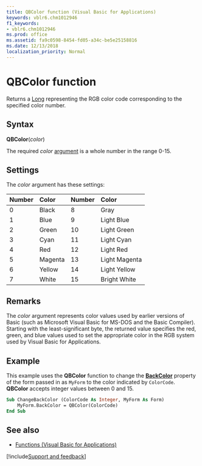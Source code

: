 ```yaml
---
title: QBColor function (Visual Basic for Applications)
keywords: vblr6.chm1012946
f1_keywords:
- vblr6.chm1012946
ms.prod: office
ms.assetid: fa9c0598-8454-fd05-a34c-be5e25158816
ms.date: 12/13/2018
localization_priority: Normal
---
```



# QBColor function

Returns a [Long](../../Glossary/vbe-glossary.md#long-data-type) representing the RGB color code corresponding to the specified color number.

## Syntax

**QBColor**(_color_)

The required _color_ [argument](../../Glossary/vbe-glossary.md#argument) is a whole number in the range 0-15.

## Settings

The _color_ argument has these settings:

|Number|Color|Number|Color|
|:-----|:----|:-----|:----|
|0|Black|8|Gray|
|1|Blue|9|Light Blue|
|2|Green|10|Light Green|
|3|Cyan|11|Light Cyan|
|4|Red|12|Light Red|
|5|Magenta|13|Light Magenta|
|6|Yellow|14|Light Yellow|
|7|White|15|Bright White|

## Remarks

The _color_ argument represents color values used by earlier versions of Basic (such as Microsoft Visual Basic for MS-DOS and the Basic Compiler). Starting with the least-significant byte, the returned value specifies the red, green, and blue values used to set the appropriate color in the RGB system used by Visual Basic for Applications.

## Example

This example uses the **QBColor** function to change the **[BackColor](backcolor-property-microsoft-forms.md)** property of the form passed in as `MyForm` to the color indicated by `ColorCode`. **QBColor** accepts integer values between 0 and 15.

```vb
Sub ChangeBackColor (ColorCode As Integer, MyForm As Form)
    MyForm.BackColor = QBColor(ColorCode)
End Sub
```

## See also

- [Functions (Visual Basic for Applications)](../functions-visual-basic-for-applications.md)

[!include[Support and feedback](~/includes/feedback-boilerplate.md)]
